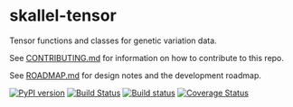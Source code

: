 # skallel-tensor

Tensor functions and classes for genetic variation data.

See [CONTRIBUTING.md](CONTRIBUTING.md) for information on how to contribute to this 
repo.

See [ROADMAP.md](ROADMAP.md) for design notes and the development roadmap.

[![PyPI version](https://badge.fury.io/py/skallel-tensor.svg)](https://badge.fury.io/py/skallel-tensor)
[![Build Status](https://travis-ci.org/scikit-allel/skallel-tensor.svg?branch=master)](https://travis-ci.org/scikit-allel/skallel-tensor)
[![Build status](https://ci.appveyor.com/api/projects/status/8yld0akrlsl7oeot?svg=true)](https://ci.appveyor.com/project/alimanfoo/scikit-allel-model)
[![Coverage Status](https://coveralls.io/repos/github/scikit-allel/skallel-tensor/badge.svg?branch=master)](https://coveralls.io/github/scikit-allel/skallel-tensor?branch=master)
